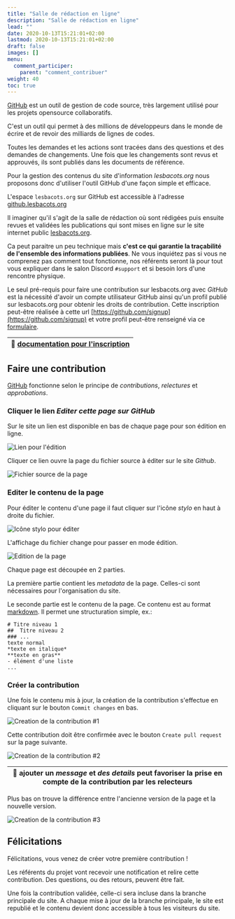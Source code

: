 ```yaml
---
title: "Salle de rédaction en ligne"
description: "Salle de rédaction en ligne"
lead: ""
date: 2020-10-13T15:21:01+02:00
lastmod: 2020-10-13T15:21:01+02:00
draft: false
images: []
menu:
  comment_participer:
    parent: "comment_contribuer"
weight: 40
toc: true
---
```


[GitHub](https://fr.github.com/) est un outil de gestion de code source, très largement utilisé pour les projets opensource collaboratifs.

C'est un outil qui permet à des millions de développeurs dans le monde de écrire et de revoir des milliards de lignes de codes.

Toutes les demandes et les actions sont tracées dans des questions et des demandes de changements.
Une fois que les changements sont revus et approuvés, ils sont publiés dans les documents de référence.

Pour la gestion des contenus du site d'information *lesbacots.org* nous proposons donc d'utiliser l'outil GitHub d'une façon simple et efficace.

L'espace `lesbacots.org` sur GitHub est accessible à l'adresse [github.lesbacots.org](https://github.com/les-bacots/les-bacots.github.io)

Il imaginer qu'il s'agit de la salle de rédaction où sont rédigées puis ensuite revues et validées les publications qui sont mises en ligne sur le site internet public [lesbacots.org](https://www.lesbacots.org/). 

Ca peut paraitre un peu technique mais **c'est ce qui garantie la traçabilité de l'ensemble des informations publiées**.
Ne vous inquiétez pas si vous ne comprenez pas comment tout fonctionne, nos référents seront là pour tout vous expliquer dans le salon Discord `#support` et si besoin lors d'une rencontre physique.

Le seul pré-requis pour faire une contribution sur lesbacots.org avec *GitHub* est la nécessité d'avoir un compte utilisateur GitHub ainsi qu'un profil publié sur lesbacots.org pour obtenir les droits de contribution. Cette inscription peut-être réalisée à cette url [https://github.com/signup](https://github.com/signup) et votre profil peut-être renseigné via ce [formulaire](https://www.lesbacots.org/devenir_membre/).

| :memo: [documentation pour l'inscription](https://docs.github.com/en/get-started/signing-up-for-github/signing-up-for-a-new-github-account) |
|---------------------------------------------------------------------------------------------------------------------------------------------|

## Faire une contribution

[GitHub](https://fr.github.com/) fonctionne selon le principe de *contributions*, *relectures* et *approbations*.

### Cliquer le lien *Editer cette page sur GitHub*

Sur le site un lien est disponible en bas de chaque page pour son édition en ligne.

![Lien pour l'édition](images/editer-sur-github.png "Lien pour l'édition")

Cliquer ce lien ouvre la page du fichier source à éditer sur le site *Github*.

![Fichier source de la page](images/source-de-la-page-sur-github.png "fichier source de la page")

### Editer le contenu de la page

Pour éditer le contenu d'une page il faut cliquer sur l'icône *stylo* en haut à droite du fichier.

![Icône stylo pour éditer](images/icone-stylo-pour-editer.png "Icône stylo pour éditer")

L'affichage du fichier change pour passer en mode édition.

![Edition de la page](images/edition-de-la-page.png "Edition de la page")

Chaque page est découpée en 2 parties.

La première partie contient les *metadata* de la page. Celles-ci sont nécessaires pour l'organisation du site.

Le seconde partie est le contenu de la page. Ce contenu est au format [markdown](https://docs.framasoft.org/fr/grav/markdown.html). Il permet une structuration simple, ex.:

```
# Titre niveau 1
##  Titre niveau 2
### ...
texte normal
*texte en italique*
**texte en gras**
- élément d'une liste
...
```

### Créer la contribution

Une fois le contenu mis à jour, la création de la contribution s'effectue en cliquant sur le bouton `Commit changes` en bas.

![Creation de la contribution #1](images/creation-de-la-contribution-1.png "Creation de la contribution #1")

Cette contribution doit être confirmée avec le bouton `Create pull request` sur la page suivante.

![Creation de la contribution #2](images/creation-de-la-contribution-2.png "Creation de la contribution #2")

| :memo: ajouter un *message* et *des details* peut favoriser la prise en compte de la contribution par les relecteurs |
|----------------------------------------------------------------------------------------------------------------------|

Plus bas on trouve la différence entre l'ancienne version de la page et la nouvelle version.

![Creation de la contribution #3](images/creation-de-la-contribution-3.png "Creation de la contribution #3")

## Félicitations

Félicitations, vous venez de créer votre première contribution !

Les référents du projet vont recevoir une notification et relire cette contribution. Des questions, ou des retours, peuvent être fait.

Une fois la contribution validée, celle-ci sera incluse dans la branche principale du site. A chaque mise à jour de la branche principale, le site est republié et le contenu devient donc accessible à tous les visiteurs du site.
